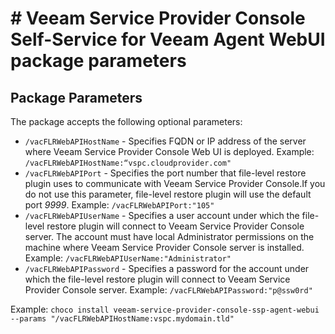 # # Veeam Service Provider Console Self-Service for Veeam Agent WebUI package parameters

## Package Parameters

The package accepts the following optional parameters:

* `/vacFLRWebAPIHostName` - Specifies FQDN or IP address of the server where Veeam Service Provider Console Web UI is deployed. Example: `/vacFLRWebAPIHostName:“vspc.cloudprovider.com"`
* `/vacFLRWebAPIPort` - Specifies the port number that file-level restore plugin uses to communicate with Veeam Service Provider Console.If you do not use this parameter, file-level restore plugin will use the default port _9999_. Example: `/vacFLRWebAPIPort:"105"`
* `/vacFLRWebAPIUserName` - Specifies a user account under which the file-level restore plugin will connect to Veeam Service Provider Console server. The account must have local Administrator permissions on the machine where Veeam Service Provider Console server is installed. Example: `/vacFLRWebAPIUserName:"Administrator"`
* `/vacFLRWebAPIPassword` - Specifies a password for the account under which the file-level restore plugin will connect to Veeam Service Provider Console server. Example: `/vacFLRWebAPIPassword:"p@ssw0rd"`

Example: `choco install veeam-service-provider-console-ssp-agent-webui --params "/vacFLRWebAPIHostName:vspc.mydomain.tld"`
